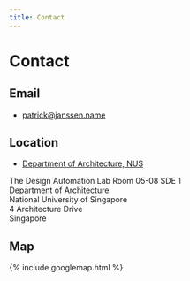 ```yaml
---
title: Contact
---
```

# Contact

## Email

- [patrick@janssen.name](mailto:patrick@janssen.name)

## Location

- [Department of Architecture, NUS](http://www.arch.nus.edu.sg/)

The Design Automation Lab
Room 05-08 SDE 1  
Department of Architecture  
National University of Singapore  
4 Architecture Drive  
Singapore  

## Map

{% include googlemap.html %}






